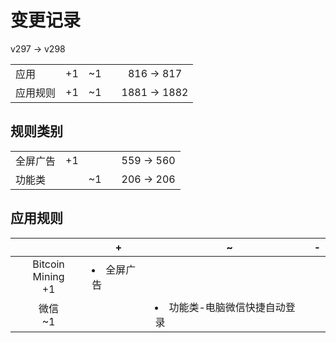 # 变更记录

v297 -> v298

||||||
|-|:-:|:-:|:-:|:-:|
|应用|+1|~1||816 -> 817|
|应用规则|+1|~1||1881 -> 1882|

## 规则类别

||||||
|-|:-:|:-:|:-:|:-:|
|全屏广告|+1|||559 -> 560|
|功能类||~1||206 -> 206|

## 应用规则

||+|~|-|
|:-:|-|-|-|
|Bitcoin Mining<br>+1|<li>全屏广告|||
|微信<br>~1||<li>功能类-电脑微信快捷自动登录||
